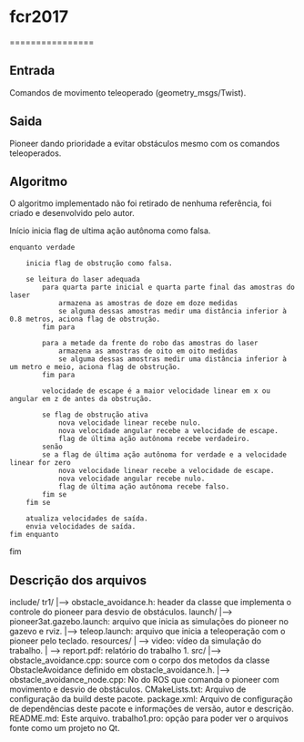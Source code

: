 # fcr2017
================

Entrada
-------
Comandos de movimento teleoperado (geometry_msgs/Twist).

Saida
-----
Pioneer dando prioridade a evitar obstáculos mesmo com os comandos teleoperados.

Algoritmo
---------
O algoritmo implementado não foi retirado de nenhuma referência, foi criado e desenvolvido pelo autor.

Início
    inicia flag de ultima ação autônoma como falsa.

    enquanto verdade

    	inicia flag de obstrução como falsa.
        
        se leitura do laser adequada
        	para quarta parte inicial e quarta parte final das amostras do laser
        		armazena as amostras de doze em doze medidas
        		se alguma dessas amostras medir uma distância inferior à 0.8 metros, aciona flag de obstrução.
        	fim para

        	para a metade da frente do robo das amostras do laser
        		armazena as amostras de oito em oito medidas
        		se alguma dessas amostras medir uma distância inferior à um metro e meio, aciona flag de obstrução.
        	fim para

        	velocidade de escape é a maior velocidade linear em x ou angular em z de antes da obstrução.

        	se flag de obstrução ativa
        		nova velocidade linear recebe nulo.
        		nova velocidade angular recebe a velocidade de escape.
        		flag de última ação autônoma recebe verdadeiro.
        	senão
        	se a flag de última ação autônoma for verdade e a velocidade linear for zero 
        		nova velocidade linear recebe a velocidade de escape.
        		nova velocidade angular recebe nulo.
        		flag de última ação autônoma recebe falso.
        	fim se
		fim se

		atualiza velocidades de saída.
        envia velocidades de saída.
    fim enquanto
fim

Descrição dos arquivos
----------------------

include/
    tr1/
            |--> obstacle_avoidance.h: header da classe que implementa o controle do pioneer para desvio de obstáculos.
launch/
    |--> pioneer3at.gazebo.launch: arquivo que inicia as simulações do pioneer no gazevo e rviz.
    |--> teleop.launch: arquivo que inicia a teleoperação com o pioneer pelo teclado.
resources/
    | --> video: vídeo da simulação do trabalho.
    | --> report.pdf: relatório do trabalho 1.
src/
    |--> obstacle_avoidance.cpp: source com o corpo dos metodos da classe ObstacleAvoidance definido em obstacle_avoidance.h.
    |--> obstacle_avoidance_node.cpp: No do ROS que comanda o pioneer com movimento e desvio de obstáculos.
CMakeLists.txt: Arquivo de configuração da build deste pacote.
package.xml: Arquivo de configuração de dependências deste pacote e informações de versão, autor e descrição.
README.md: Este arquivo.
trabalho1.pro: opção para poder ver o arquivos fonte como um projeto no Qt.


